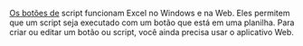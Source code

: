 [Os botões de](../develop/script-buttons.md) script funcionam Excel no Windows e na Web. Eles permitem que um script seja executado com um botão que está em uma planilha. Para criar ou editar um botão ou script, você ainda precisa usar o aplicativo Web.
